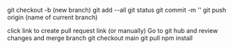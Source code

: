 git checkout -b (new branch)
git add --all
git status
git commit -m ''
git push origin (name of current branch)

click link to create pull request link (or manually)
Go to git hub and review changes and merge branch
git checkout main
git pull 
npm install